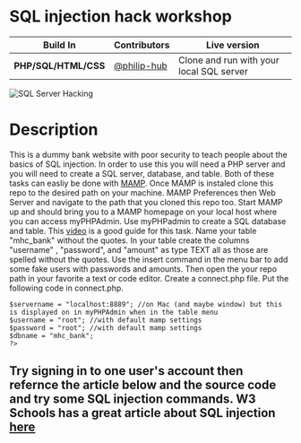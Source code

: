 # SQL injection hack workshop

Build In | Contributors | Live version
--- | --- | ---
**PHP/SQL/HTML/CSS** | [@philip-hub](https://github.com/philip-hub) | Clone and run with your local SQL server

![SQL Server Hacking](https://i.giphy.com/media/TOWeGr70V2R1K/giphy.webp)

# Description

This is a dummy bank website with poor security to teach people about the basics of SQL injection. In order to use this you will need a PHP server and you will need to create a SQL server, database, and table. Both of these tasks can easliy be done with [MAMP](https://www.mamp.info/en/). Once MAMP is instaled clone this repo to the desired path on your machine. MAMP Preferences then Web Server and navigate to the path that you cloned this repo too. Start MAMP up and should bring you to a MAMP homepage on your local host where you can access myPHPAdmin. Use myPHPadmin to create a SQL database and table. This [video](https://www.youtube.com/watch?v=s7p5aS8m57k) is a good guide for this task. Name your table "mhc_bank" without the quotes. In your table create the columns "username" , "password", and "amount" as type TEXT all as those are spelled without the quotes. Use the insert command in the menu bar to add some fake users with passwords and amounts. Then open the your repo path in your favorite a text or code editor. Create a connect.php file. Put the following code in connect.php.<br>

```<?php
$servername = "localhost:8889"; //on Mac (and maybe window) but this is displayed on in myPHPAdmin when in the table menu
$username = "root"; //with default mamp settings
$password = "root"; //with default mamp settings
$dbname = "mhc_bank";
?>
```
Try signing in to one user's account then refernce the article below and the source code and try some SQL injection commands.
W3 Schools has a great article about SQL injection [here](https://www.w3schools.com/sql/sql_injection.asp)
---

